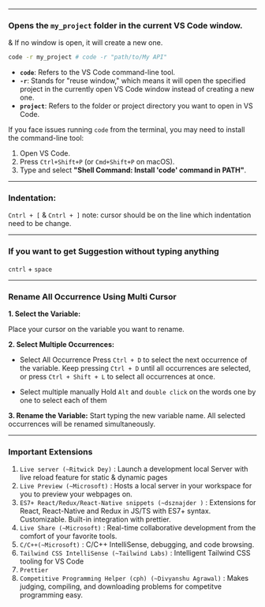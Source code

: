 

---

### Opens the `my_project` folder in the current VS Code window. 
& If no window is open, it will create a new one.

```bash
code -r my_project # code -r "path/to/My API"
```

- **`code`**: Refers to the VS Code command-line tool.
- **`-r`**: Stands for "reuse window," which means it will open the specified project in the currently open VS Code window instead of creating a new one.
- **`project`**: Refers to the folder or project directory you want to open in VS Code.

If you face issues running `code` from the terminal, you may need to install the command-line tool:

1. Open VS Code.
2. Press `Ctrl+Shift+P` (or `Cmd+Shift+P` on macOS).
3. Type and select **"Shell Command: Install 'code' command in PATH"**.

---
### Indentation:

`Cntrl + [` & `Cntrl + ]`
note: cursor should be on the line which indentation need to be change.

---

### If you want to get Suggestion without typing anything
`cntrl` + `space`

---
### Rename All Occurrence Using Multi Cursor

**1. Select the Variable:**

Place your cursor on the variable you want to rename.

**2. Select Multiple Occurrences:**

- Select All Occurrence
Press `Ctrl + D` to select the next occurrence of the variable.
Keep pressing `Ctrl + D` until all occurrences are selected, or press `Ctrl + Shift + L` to select all occurrences at once.

- Select multiple manually
Hold `Alt` and `double click` on the words one by one to select each of them

**3. Rename the Variable:**
Start typing the new variable name. All selected occurrences will be renamed simultaneously.

---
### Important Extensions
1. `Live server (~Ritwick Dey)` : Launch a development local Server with live reload feature for static & dynamic pages
2. `Live Preview (~Microsoft)` : Hosts a local server in your workspace for you to preview your webpages on.
3. `ES7+ React/Redux/React-Native snippets (~dsznajder )` : Extensions for React, React-Native and Redux in JS/TS with ES7+ syntax. Customizable. Built-in integration with prettier.
4. `Live Share (~Microsoft)` : Real-time collaborative development from the comfort of your favorite tools.
5. `C/C++(~Microsoft)` : C/C++ IntelliSense, debugging, and code browsing.
6. `Tailwind CSS IntelliSense (~Tailwind Labs)` : Intelligent Tailwind CSS tooling for VS Code
7. `Prettier`
8. `Competitive Programming Helper (cph) (~Divyanshu Agrawal)` : Makes judging, compiling, and downloading problems for competitve programming easy.

